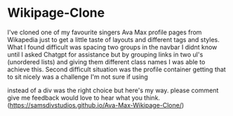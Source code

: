 # Wikipage-Clone
I've cloned one of my favourite singers Ava Max profile pages from Wikapedia just to get a little taste of layouts and different tags and styles.
What I found difficult was spacing two groups in the navbar I didnt know until I asked Chatgpt for assistance but by grouping links in two ul's (unordered lists) and giving them different class names I was able to achieve this.
Second difficult situation was the profile container getting that to sit nicely was a challenge I'm not sure if using <aside> instead of a div was the right choice but here's my way.
please comment give me feedback would love to hear what you think.
(https://samsdivstudios.github.io/Ava-Max-Wikipage-Clone/)
